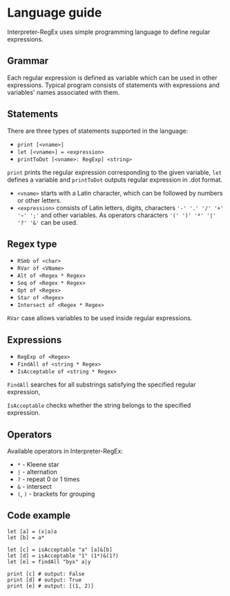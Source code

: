 # Language guide

Interpreter-RegEx uses simple programming language to define regular expressions.

## Grammar

Each regular expression is defined as variable which can be used in other expressions. Typical program consists of statements with expressions and variables' names associated with them.

## Statements

There are three types of statements supported in the language: 

*	`print [<vname>]`
*	`let [<vname>] = <expression>`
*   `printToDot [<vname>: RegExp] <string>`

`print` prints the regular expression corresponding to the given variable, `let` defines a variable and `printToDot` outputs regular expression in .dot format.

* `<vname>` starts with a Latin character, which can be followed by numbers or other letters.
* `<expression>` consists of Latin letters, digits, characters `'-' '.' '/' '+' '~' ';'` and other variables. As operators characters `'(' ')' '*' '|' '?' '&'` can be used.

## Regex type

*    `RSmb of <char>`
*    `RVar of <VName>`
*    `Alt of <Regex * Regex>`
*    `Seq of <Regex * Regex>`
*    `Opt of <Regex>`
*    `Star of <Regex>`
*    `Intersect of <Regex * Regex>`

`RVar` case allows variables to be used inside regular expressions.

## Expressions

*    `RegExp of <Regex>`
*    `FindAll of <string * Regex>`
*    `IsAcceptable of <string * Regex>`

`FindAll` searches for all substrings satisfying the specified regular expression,

`IsAcceptable` checks whether the string belongs to the specified expression.

## Operators

Available operators in Interpreter-RegEx:

* `*` - Kleene star
* `|` - alternation
* `?` - repeat 0 or 1 times
* `&` - intersect
* `(`, `)` - brackets for grouping


## Code example

	let [a] = (x|a)a
	let [b] = a*

	let [c] = isAcceptable "a" [a]&[b]
	let [d] = isAcceptable "1" (1*)&(1?)
	let [e] = findAll "byx" a|y

	print [c] # output: False
	print [d] # output: True
	print [e] # output: [(1, 2)]
